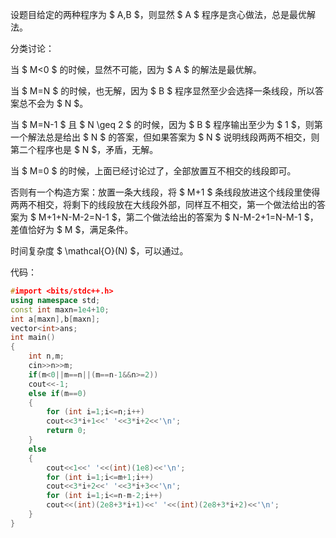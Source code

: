 设题目给定的两种程序为 $ A,B $，则显然 $ A $ 程序是贪心做法，总是最优解法。

分类讨论：

当 $ M<0 $ 的时候，显然不可能，因为 $ A $ 的解法是最优解。

当 $ M=N $ 的时候，也无解，因为 $ B $ 程序显然至少会选择一条线段，所以答案总不会为 $ N $。

当 $ M=N-1 $ 且 $ N \geq 2 $ 的时候，因为 $ B $ 程序输出至少为 $ 1 $，则第一个解法总是给出 $ N $ 的答案，但如果答案为 $ N $ 说明线段两两不相交，则第二个程序也是 $ N $，矛盾，无解。

当 $ M=0 $ 的时候，上面已经讨论过了，全部放置互不相交的线段即可。

否则有一个构造方案：放置一条大线段，将 $ M+1 $ 条线段放进这个线段里使得两两不相交，将剩下的线段放在大线段外部，同样互不相交，第一个做法给出的答案为 $ M+1+N-M-2=N-1 $，第二个做法给出的答案为 $ N-M-2+1=N-M-1 $，差值恰好为 $ M $，满足条件。

时间复杂度 $ \mathcal{O}(N) $，可以通过。

代码：

```cpp
#import <bits/stdc++.h>
using namespace std;
const int maxn=1e4+10;
int a[maxn],b[maxn];
vector<int>ans;
int main() 
{
	int n,m;
	cin>>n>>m;
	if(m<0||m==n||(m==n-1&&n>=2))
	cout<<-1; 
	else if(m==0) 
	{
		for (int i=1;i<=n;i++)
		cout<<3*i+1<<' '<<3*i+2<<'\n';
		return 0;
	} 
	else 
	{
		cout<<1<<' '<<(int)(1e8)<<'\n';
		for (int i=1;i<=m+1;i++)
		cout<<3*i+2<<' '<<3*i+3<<'\n';
		for (int i=1;i<=n-m-2;i++)
		cout<<(int)(2e8+3*i+1)<<' '<<(int)(2e8+3*i+2)<<'\n';
	}
}
```
